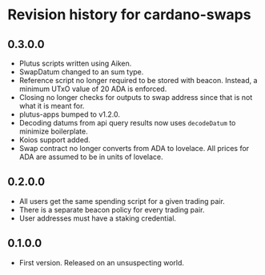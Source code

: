# Revision history for cardano-swaps

## 0.3.0.0

- Plutus scripts written using Aiken.
- SwapDatum changed to an sum type.
- Reference script no longer required to be stored with beacon. Instead, a minimum UTxO value of 20 ADA is enforced.
- Closing no longer checks for outputs to swap address since that is not what it is meant for.
- plutus-apps bumped to v1.2.0.
- Decoding datums from api query results now uses `decodeDatum` to minimize boilerplate.
- Koios support added.
- Swap contract no longer converts from ADA to lovelace. All prices for ADA are assumed to be in units of lovelace.

## 0.2.0.0

- All users get the same spending script for a given trading pair.
- There is a separate beacon policy for every trading pair.
- User addresses must have a staking credential.

## 0.1.0.0

* First version. Released on an unsuspecting world.
